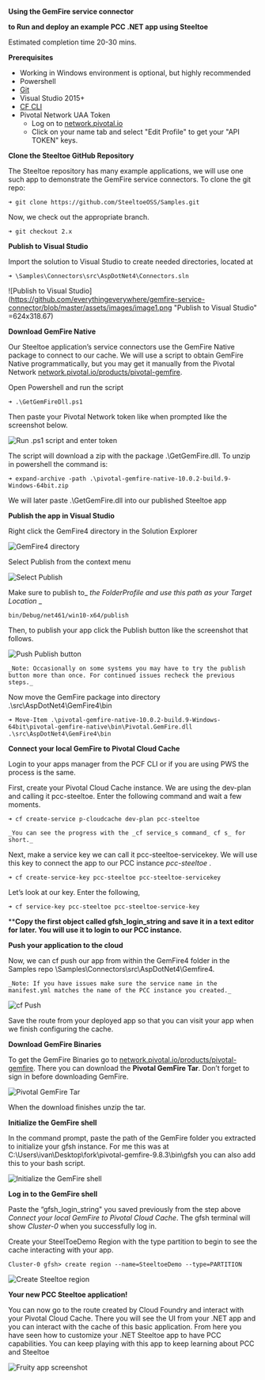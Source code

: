 **Using the GemFire service connector**

**to Run and deploy an example PCC .NET app using Steeltoe**

Estimated completion time 20-30 mins.

**Prerequisites**



*   Working in Windows environment is optional, but highly recommended
*   Powershell
*   [Git](https://git-scm.com/downloads)
*   Visual Studio 2015+	
*   [CF CLI](https://pivotal.io/platform/pcf-tutorials/getting-started-with-pivotal-cloud-foundry/install-the-cf-cli)
*   Pivotal Network UAA Token 
    *   Log on to [network.pivotal.io](https://network.pivotal.io/)
    *   Click on your name tab and select "Edit Profile" to get your "API TOKEN" keys.

**Clone the Steeltoe GitHub Repository**

The Steeltoe repository has many example applications, we will use one such app to demonstrate the GemFire service connectors. To clone the git repo:


```
➜ git clone https://github.com/SteeltoeOSS/Samples.git
```


Now, we check out the appropriate branch.


```
➜ git checkout 2.x 
```


**Publish to Visual Studio**

Import the solution to Visual Studio to create needed directories, located at 


```
➜ \Samples\Connectors\src\AspDotNet4\Connectors.sln
```

![Publish to Visual Studio](https://github.com/everythingeverywhere/gemfire-service-connector/blob/master/assets/images/image1.png "Publish to Visual Studio" =624x318.67)


**Download GemFire Native**

Our Steeltoe application’s service connectors use the GemFire Native package to connect to our cache. We will use a script to obtain GemFire Native programmatically, but you may get it manually from the Pivotal Network [network.pivotal.io/products/pivotal-gemfire](http://network.pivotal.io/products/pivotal-gemfire). 

Open Powershell and run the script 


```
➜ .\GetGemFireDll.ps1
```


Then paste your Pivotal Network token like when prompted like the screenshot below.

![Run .ps1 script and enter token](https://github.com/everythingeverywhere/gemfire-service-connector/blob/master/assets/images/image6.png "Run .ps1 script and enter token")

The script will download a zip with the package  .\GetGemFire.dll. To unzip in powershell the command is:


```
➜ expand-archive -path .\pivotal-gemfire-native-10.0.2-build.9-Windows-64bit.zip
```


We will later paste  .\GetGemFire.dll into our published Steeltoe app

**Publish the app in Visual Studio**

Right click the GemFire4 directory in the Solution Explorer

![GemFire4 directory](https://github.com/everythingeverywhere/gemfire-service-connector/blob/master/assets/images/image4.png "GemFire4 directory")

Select Publish from the context menu

![Select Publish](https://github.com/everythingeverywhere/gemfire-service-connector/blob/master/assets/images/image3.png "Select Publish")

Make sure to publish to_ _the FolderProfile_ _and use this path as your Target Location_ _


```
bin/Debug/net461/win10-x64/publish
```


Then, to publish your app click the Publish button like the screenshot that follows.

![Push Publish button](https://github.com/everythingeverywhere/gemfire-service-connector/blob/master/assets/images/image9.png "Push Publish button")

    _Note: Occasionally on some systems you may have to try the publish button more than once. For continued issues recheck the previous steps._

Now move the GemFire package into directory .\src\AspDotNet4\GemFire4\bin 


```
➜ Move-Item .\pivotal-gemfire-native-10.0.2-build.9-Windows-64bit\pivotal-gemfire-native\bin\Pivotal.GemFire.dll .\src\AspDotNet4\GemFire4\bin
```


**Connect your local GemFire to Pivotal Cloud Cache**

Login to your apps manager from the PCF CLI or if you are using PWS the process is the same.

First, create your Pivotal Cloud Cache instance. We are using the dev-plan and calling it pcc-steeltoe. Enter the following command and wait a few moments.


```
➜ cf create-service p-cloudcache dev-plan pcc-steeltoe
```



    _You can see the progress with the _cf service_s command_ cf s_ for short._

Next, make a service key we can call it pcc-steeltoe-servicekey. We will use this key to connect the app to our PCC instance _pcc-steeltoe_ .


```
➜ cf create-service-key pcc-steeltoe pcc-steeltoe-servicekey
```


Let’s look at our key. Enter the following,


```
➜ cf service-key pcc-steeltoe pcc-steeltoe-service-key
```


****Copy the first object called gfsh_login_string and save it in a text editor for later. You will use it to login to our PCC instance.**

**Push your application to the cloud**

Now, we can cf push our app from within the GemFire4 folder in the Samples repo  \Samples\Connectors\src\AspDotNet4\Gemfire4. 


    _Note: If you have issues make sure the service name in the manifest.yml matches the name of the PCC instance you created._


![cf Push](https://github.com/everythingeverywhere/gemfire-service-connector/blob/master/assets/images/image8.png "cf Push")


Save the route from your deployed app so that you can visit your app when we finish configuring the cache.

**Download GemFire Binaries**

To get the GemFire Binaries go to [network.pivotal.io/products/pivotal-gemfire](http://network.pivotal.io/products/pivotal-gemfire). There you can download the **Pivotal GemFire Tar**. Don’t forget to sign in before downloading GemFire.

![Pivotal GemFire Tar](https://github.com/everythingeverywhere/gemfire-service-connector/blob/master/assets/images/image2.png "Pivotal GemFire Tar")

When the download finishes unzip the tar. 

**Initialize the GemFire shell**

In the command prompt, paste the path of the GemFire folder you extracted to initialize your gfsh instance. For me this was at C:\Users\ivan\Desktop\fork\pivotal-gemfire-9.8.3\bin\gfsh you can also add this to your bash script. 

![Initialize the GemFire shell](https://github.com/everythingeverywhere/gemfire-service-connector/blob/master/assets/images/image10.png "Initialize the GemFire shell")

**Log in to the GemFire shell**

Paste the “gfsh_login_string" you saved previously from the step above _Connect your local GemFire to Pivotal Cloud Cache_. The gfsh terminal will show _Cluster-0_ when you successfully log in.

Create your SteelToeDemo Region with the type partition to begin to see the cache interacting with your app.
```
Cluster-0 gfsh> create region --name=SteeltoeDemo --type=PARTITION
```

![Create Steeltoe region](https://github.com/everythingeverywhere/gemfire-service-connector/blob/master/assets/images/image5.png "Create Steeltoe region")

**Your new PCC Steeltoe application!**

You can now go to the route created by Cloud Foundry and interact with your Pivotal Cloud Cache. There you will see the UI from your .NET app and you can interact with the cache of this basic application. From here you have seen how to customize your .NET Steeltoe app to have PCC capabilities. You can keep playing with this app to keep learning about PCC and Steeltoe

![Fruity app screenshot](https://github.com/everythingeverywhere/gemfire-service-connector/blob/master/assets/images/image7.png "Fruity app screenshot")

